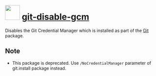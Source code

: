 ﻿# <img src="https://cdn.jsdelivr.net/gh/chocolatey/chocolatey-coreteampackages@10a8d98b2f320b565fa5349a4352e79666db71ff/icons/git.svg" width="48" height="48"/> [git-disable-gcm](https://chocolatey.org/packages/git-disable-gcm)

Disables the Git Credential Manager which is installed as part of the [Git](https://chocolatey.org/packages/git.install/) package.
## Note
- This package is deprecated. Use `/NoCredentialManager` parameter of git.install package instead.

